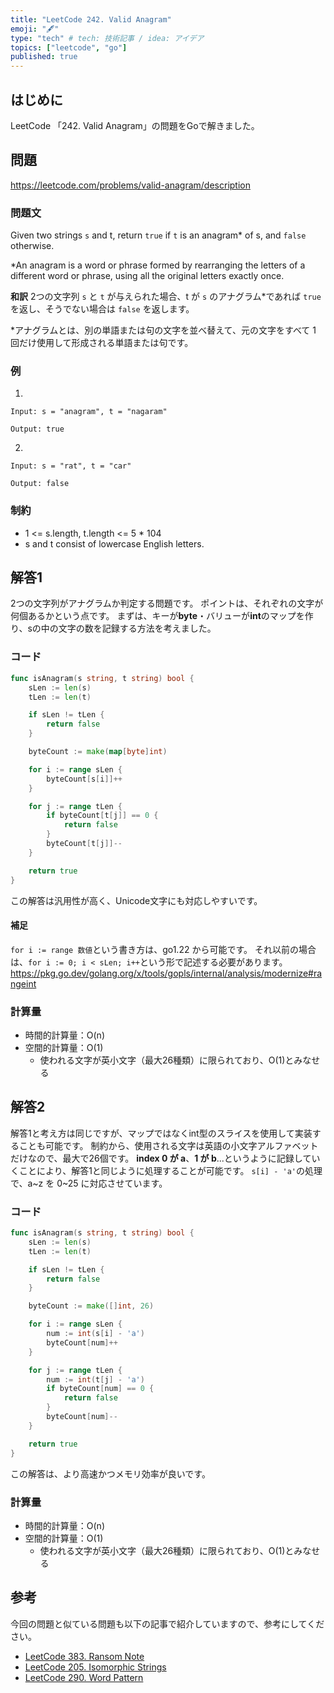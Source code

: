 ```yaml
---
title: "LeetCode 242. Valid Anagram"
emoji: "🖋"
type: "tech" # tech: 技術記事 / idea: アイデア
topics: ["leetcode", "go"]
published: true
---
```

## はじめに
LeetCode 「242. Valid Anagram」の問題をGoで解きました。

## 問題
https://leetcode.com/problems/valid-anagram/description

### 問題文
Given two strings `s` and t, return `true` if `t` is an anagram* of s, and `false` otherwise.

*An anagram is a word or phrase formed by rearranging the letters of a different word or phrase, using all the original letters exactly once.

**和訳**
2つの文字列 `s` と `t` が与えられた場合、t が `s` のアナグラム*であれば `true` を返し、そうでない場合は `false` を返します。

*アナグラムとは、別の単語または句の文字を並べ替えて、元の文字をすべて 1 回だけ使用して形成される単語または句です。

### 例
1.
```
Input: s = "anagram", t = "nagaram"

Output: true
```

2.
```
Input: s = "rat", t = "car"

Output: false
```

### 制約
- 1 <= s.length, t.length <= 5 * 104
- s and t consist of lowercase English letters.

## 解答1
2つの文字列がアナグラムか判定する問題です。
ポイントは、それぞれの文字が何個あるかという点です。
まずは、キーが**byte**・バリューが**int**のマップを作り、sの中の文字の数を記録する方法を考えました。

### コード
```go
func isAnagram(s string, t string) bool {
	sLen := len(s)
	tLen := len(t)

	if sLen != tLen {
		return false
	}

	byteCount := make(map[byte]int)

	for i := range sLen {
		byteCount[s[i]]++
	}

	for j := range tLen {
		if byteCount[t[j]] == 0 {
			return false
		}
		byteCount[t[j]]--
	}

	return true
}
```

この解答は汎用性が高く、Unicode文字にも対応しやすいです。

#### 補足
`for i := range 数値`という書き方は、go1.22 から可能です。
それ以前の場合は、`for i := 0; i < sLen; i++`という形で記述する必要があります。
https://pkg.go.dev/golang.org/x/tools/gopls/internal/analysis/modernize#rangeint

### 計算量
- 時間的計算量：O(n)
- 空間的計算量：O(1)
  - 使われる文字が英小文字（最大26種類）に限られており、O(1)とみなせる

## 解答2
解答1と考え方は同じですが、マップではなくint型のスライスを使用して実装することも可能です。
制約から、使用される文字は英語の小文字アルファベットだけなので、最大で26個です。
**index 0 が a**、**1 が b**...というように記録していくことにより、解答1と同じように処理することが可能です。
`s[i] - 'a'`の処理で、a~z を 0~25 に対応させています。

### コード
```go
func isAnagram(s string, t string) bool {
	sLen := len(s)
	tLen := len(t)

	if sLen != tLen {
		return false
	}

	byteCount := make([]int, 26)

	for i := range sLen {
		num := int(s[i] - 'a')
		byteCount[num]++
	}

	for j := range tLen {
		num := int(t[j] - 'a')
		if byteCount[num] == 0 {
			return false
		}
		byteCount[num]--
	}

	return true
}
```

この解答は、より高速かつメモリ効率が良いです。

### 計算量
- 時間的計算量：O(n)
- 空間的計算量：O(1)
  - 使われる文字が英小文字（最大26種類）に限られており、O(1)とみなせる


## 参考
今回の問題と似ている問題も以下の記事で紹介していますので、参考にしてください。
- [LeetCode 383. Ransom Note](https://zenn.dev/shimpo/articles/leet-code-383-20250506)
- [LeetCode 205. Isomorphic Strings](https://zenn.dev/shimpo/articles/leet-code-205-20250511)
- [LeetCode 290. Word Pattern](https://zenn.dev/shimpo/articles/leet-code-290-20250518)
